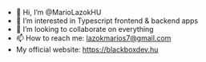 - 👋 Hi, I’m @MarioLazokHU
- 👀 I’m interested in Typescript frontend & backend apps
- 💞️ I’m looking to collaborate on everything
- 📫 How to reach me: lazokmarios7@gmail.com
- My official website: https://blackboxdev.hu

<!---
MarioLazokHU/MarioLazokHU is a ✨ special ✨ repository because its `README.md` (this file) appears on your GitHub profile.
You can click the Preview link to take a look at your changes.
--->
